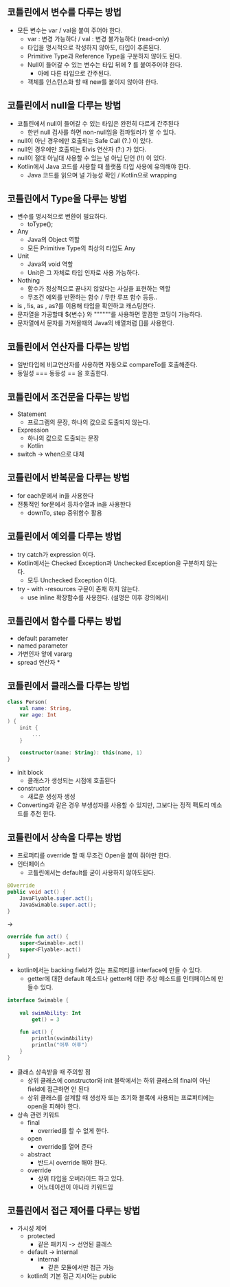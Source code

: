 ## 코틀린에서 변수를 다루는 방법
- 모든 변수는 var / val을 붙여 주어야 한다.
	- var : 변경 가능하다 / val : 변경 불가능하다 (read-only)
	- 타입을 명시적으로 작성하지 않아도, 타입이 추론된다.
	- Primitive Type과 Reference Type을 구분하지 않아도 된다.
	- Null이 들어갈 수 있는 변수는 타입 뒤에 **?** 를 붙여주어야 한다.
		- 아예 다른 타입으로 간주된다.
	- 객체를 인스턴스화 할 때 new를 붙이지 않아야 한다.

## 코틀린에서 null을 다루는 방법
- 코틀린에서 null이 들어갈 수 있는 타입은 완전히 다르게 간주된다
	- 한번 null 검사를 하면 non-null임을 컴파일러가 알 수 있다.
- null이 아닌 경우에만 호출되는 Safe Call (?.) 이 있다.
- null인 경우에만 호출되는 Elvis 연산자 (?:) 가 있다.
- null이 절대 아닐대 사용할 수 있는 널 아님 단언 (!!) 이 있다.
- Kotlin에서 Java 코드를 사용할 때 플랫폼 타입 사용에 유의해야 한다.
	- Java 코드를 읽으며 널 가능성 확인 / Kotlin으로 wrapping

## 코틀린에서 Type을 다루는 방법
- 변수를 명시적으로 변환이 필요하다.
	- toType();
- Any
	- Java의 Object 역할
	- 모든 Primitive Type의 최상의 타입도 Any
- Unit
	- Java의 void 역할
	- Unit은 그 자체로 타입 인자로 사용 가능하다.
- Nothing
	- 함수가 정상적으로 끝나지 않았다는 사실을 표현하는 역할
	- 무조건 예외를 반환하는 함수 / 무한 루프 함수 등등..
- is , !is, as , as?를 이용해 타입을 확인하고 캐스팅한다.
- 문자열을 가공할때 ${변수} 와 """"""를 사용하면 깔끔한 코딩이 가능하다.
- 문자열에서 문자를 가져올때의 Java의 배열처럼 []를 사용한다.

## 코틀린에서 연산자를 다루는 방법
- 일반타입에 비교연산자를 사용하면 자동으로 compareTo를 호출해준다.
- 동일성 === 동등성 == 을 호출한다.

## 코틀린에서 조건문을 다루는 방법
- Statement
	- 프로그램의 문장, 하나의 값으로 도출되지 않는다.
- Expression
	- 하나의 값으로 도출되는 문장
	- Kotlin
- switch -> when으로 대체

## 코틀린에서 반복문을 다루는 방법
- for each문에서 in을 사용한다
- 전통적인 for문에서 등차수열과 in을 사용한다
	- downTo, step 중위함수 활용

## 코틀린에서 예외를 다루는 방법
- try catch가 expression 이다.
- Kotlin에서는 Checked Exception과 Unchecked Exception을 구분하지 않는다.
	- 모두 Unchecked Exception 이다.
- try - with -resources 구문이 존재 하지 않는다.
	- use inline 확장함수를 사용한다. (설명은 이후 강의에서)

## 코틀린에서 함수를 다루는 방법  
- default parameter
- named parameter
- 가변인자 앞에 vararg
- spread 연산자 *

## 코틀린에서 클래스를 다루는 방법
```kotlin
class Person(
	val name: String,
	var age: Int
) {
	init {
		...
	}

	constructor(name: String): this(name, 1)
}
```

- init block
	- 클래스가 생성되는 시점에 호출된다
- constructor
	- 새로운 생성자 생성
- Converting과 같은 경우 부생성자를 사용할 수 있지만, 그보다는 정적 팩토리 메소드를 추천 한다.

## 코틀린에서 상속을 다루는 방법

- 프로퍼티를 override 할 때 무조건 Open을 붙여 줘야만 한다.
- 인터페이스
	- 코틀린에서는 default를 굳이 사용하지 않아도된다.

```java
@Override  
public void act() {  
    JavaFlyable.super.act();  
    JavaSwimable.super.act();  
}
```
->
```kotlin
override fun act() {  
    super<Swimable>.act()  
    super<Flyable>.act()  
}
```
- kotlin에서는 backing field가 없는 프로퍼티를 interface에 만들 수 있다.
	- getter에 대한 default 메소드나 getter에 대한 추상 메소드를 인터페이스에 만들수 있다.
```kotlin
interface Swimable {  
  
    val swimAbility: Int  
        get() = 3  
  
    fun act() {  
        println(swimAbility)  
        println("어푸 어푸")  
    }  
}
```
- 클래스 상속받을 때 주의할 점
	- 상위 클래스에 constructor와 init 블락에서는 하위 클래스의 final이 아닌 field에 접근하면 안 된다
	- 상위 클래스를 설계할 때 생성자 또는 초기화 블록에 사용되는 프로퍼티에는 open을 피해야 한다.
- 상속 관련 키워드
	- final
		- overried를 할 수 없게 한다.
	- open
		- override를 열어 준다
	- abstract
		- 반드시 override 해야 한다.
	- override
		- 상위 타입을 오버라이드 하고 있다.
		- 어노테이션이 아니라 키워드임

## 코틀린에서 접근 제어를 다루는 방법
- 가시성 제어
	- protected
		- 같은 패키지 -> 선언된 클래스
	- default -> internal
		- internal
			- 같은 모듈에서만 접근 가능
	- kotlin의 기본 접근 지시어는 public